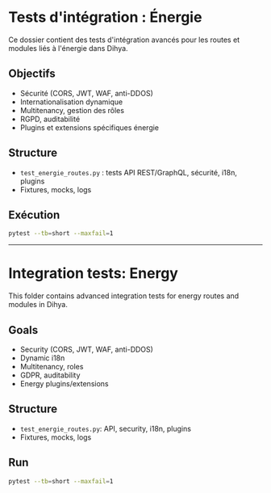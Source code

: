 # Tests d'intégration : Énergie

Ce dossier contient des tests d'intégration avancés pour les routes et modules liés à l'énergie dans Dihya.

## Objectifs
- Sécurité (CORS, JWT, WAF, anti-DDOS)
- Internationalisation dynamique
- Multitenancy, gestion des rôles
- RGPD, auditabilité
- Plugins et extensions spécifiques énergie

## Structure
- `test_energie_routes.py` : tests API REST/GraphQL, sécurité, i18n, plugins
- Fixtures, mocks, logs

## Exécution
```bash
pytest --tb=short --maxfail=1
```

---

# Integration tests: Energy

This folder contains advanced integration tests for energy routes and modules in Dihya.

## Goals
- Security (CORS, JWT, WAF, anti-DDOS)
- Dynamic i18n
- Multitenancy, roles
- GDPR, auditability
- Energy plugins/extensions

## Structure
- `test_energie_routes.py`: API, security, i18n, plugins
- Fixtures, mocks, logs

## Run
```bash
pytest --tb=short --maxfail=1
```
